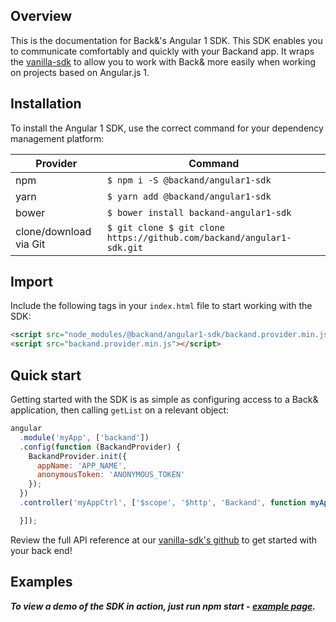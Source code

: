 ## Overview

This is the documentation for Back&'s Angular 1 SDK. This SDK enables you to communicate comfortably and quickly with your Backand app.
It wraps the [vanilla-sdk](https://github.com/backand/vanilla-sdk) to allow you to work with Back& more easily when working on projects based on Angular.js 1.

## Installation

To install the Angular 1 SDK, use the correct command for your dependency management platform:

| Provider | Command |
| -------- | ------- |
| npm | `$ npm i -S @backand/angular1-sdk` |
| yarn | `$ yarn add @backand/angular1-sdk` |
| bower | `$ bower install backand-angular1-sdk` |
| clone/download via Git | `$ git clone $ git clone https://github.com/backand/angular1-sdk.git` |

## Import

Include the following tags in your `index.html` file to start working with the SDK:

``` html
<script src="node_modules/@backand/angular1-sdk/backand.provider.min.js"></script>
<script src="backand.provider.min.js"></script>
```

## Quick start

Getting started with the SDK is as simple as configuring access to a Back& application, then calling `getList` on a relevant object:

```javascript
angular
  .module('myApp', ['backand'])
  .config(function (BackandProvider) {
    BackandProvider.init({
      appName: 'APP_NAME',
      anonymousToken: 'ANONYMOUS_TOKEN'
    });
  })
  .controller('myAppCtrl', ['$scope', '$http', 'Backand', function myAppCtrl() {

  }]);
```

Review the full API reference at our [vanilla-sdk's github](https://github.com/backand/vanilla-sdk) to get started with your back end!

## Examples
***To view a demo of the SDK in action, just run npm start - [example page](https://github.com/backand/angular1-sdk/blob/master/example/).***
